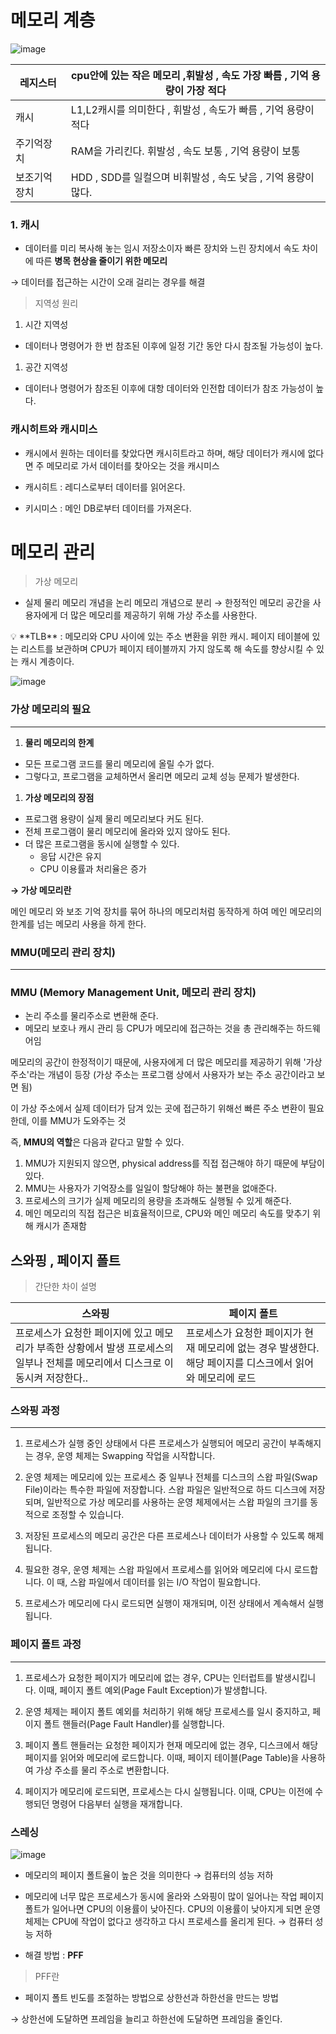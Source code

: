 # 메모리 계층

![image](https://user-images.githubusercontent.com/103854287/222947680-36973560-3250-45b7-90f8-666c461ee0a4.png)

| 레지스터 | cpu안에 있는 작은 메모리 ,휘발성 , 속도 가장 빠름 , 기억 용량이 가장 적다 |
| --- | --- |
| 캐시 | L1,L2캐시를 의미한다 , 휘발성 , 속도가 빠름 , 기억 용량이 적다 |
| 주기억장치 | RAM을 가리킨다. 휘발성 , 속도 보통 , 기억 용량이 보통 |
| 보조기억장치 | HDD , SDD를 일컬으며 비휘발성 , 속도 낮음 , 기억 용량이 많다. |

### 1. 캐시

- 데이터를 미리 복사해 놓는 임시 저장소이자 빠른 장치와 느린 장치에서 속도 차이에 따른 **병목 현상을 줄이기 위한 메모리**

→ 데이터를 접근하는 시간이 오래 걸리는 경우를 해결

> 지역성 원리
> 
1. 시간 지역성
- 데이터나 명령어가 한 번 참조된 이후에 일정 기간 동안 다시 참조될 가능성이 높다.

1. 공간 지역성
- 데이터나 명령어가 참조된 이후에 대항 데이터와 인전합 데이터가 참조 가능성이 높다.

### 캐시히트와 캐시미스

- 캐시에서 원하는 데이터를 찾았다면 캐시히트라고 하며, 해당 데이터가 캐시에 없다면 주 메모리로 가서 데이터를 찾아오는 것을 캐시미스

- 캐시히트 : 레디스로부터 데이터를 읽어온다.
- 키시미스 : 메인 DB로부터 데이터를 가져온다.

# 메모리 관리

> 가상 메모리
> 
- 실제 물리 메모리 개념을 논리 메모리 개념으로 분리 → 한정적인 메모리 공간을 사용자에게 더 많은 메모리를 제공하기 위해 가상 주소를 사용한다.

<aside>
💡 **TLB** : 메모리와 CPU 사이에 있는  주소 변환을 위한 캐시. 페이지 테이블에 있는 리스트를 보관하며 CPU가 페이지 테이블까지 가지 않도록 해 속도를 향상시킬 수 있는 캐시 계층이다.

</aside>

![image](https://user-images.githubusercontent.com/103854287/222947695-7d9069fd-9279-4ea5-8b91-4367d7e8eda0.png)

### 가상 메모리의 필요

---

1. **물리 메모리의 한계**
- 모든 프로그램 코드를 물리 메모리에 올릴 수가 없다.
- 그렇다고, 프로그램을 교체하면서 올리면 메모리 교체 성능 문제가 발생한다.

1. **가상 메모리의 장점**
- 프로그램 용량이 실제 물리 메모리보다 커도 된다.
- 전체 프로그램이 물리 메모리에 올라와 있지 않아도 된다.
- 더 많은 프로그램을 동시에 실행할 수 있다.
    - 응답 시간은 유지
    - CPU 이용률과 처리율은 증가

**→ 가상 메모리란**

메인 메모리 와 보조 기억 장치를 묶어 하나의 메모리처럼 동작하게 하여 메인 메모리의 한계를 넘는 메모리 사용을 하게 한다.

### MMU(메모리 관리 장치)

---

### MMU (Memory Management Unit, 메모리 관리 장치)

- 논리 주소를 물리주소로 변환해 준다.
- 메모리 보호나 캐시 관리 등 CPU가 메모리에 접근하는 것을 총 관리해주는 하드웨어임

메모리의 공간이 한정적이기 때문에, 사용자에게 더 많은 메모리를 제공하기 위해 '가상 주소'라는 개념이 등장 (가상 주소는 프로그램 상에서 사용자가 보는 주소 공간이라고 보면 됨)

이 가상 주소에서 실제 데이터가 담겨 있는 곳에 접근하기 위해선 빠른 주소 변환이 필요한데, 이를 MMU가 도와주는 것

즉, **MMU의 역할**은 다음과 같다고 말할 수 있다.

1. MMU가 지원되지 않으면, physical address를 직접 접근해야 하기 때문에 부담이 있다.
2. MMU는 사용자가 기억장소를 일일이 할당해야 하는 불편을 없애준다.
3. 프로세스의 크기가 실제 메모리의 용량을 초과해도 실행될 수 있게 해준다.
4. 메인 메모리의 직접 접근은 비효율적이므로, CPU와 메인 메모리 속도를 맞추기 위해 캐시가 존재함

## 스와핑 , 페이지 폴트

> 간단한 차이 설명
> 

| 스와핑 | 페이지 폴트 |
| --- | --- |
| 프로세스가 요청한 페이지에 있고 메모리가 부족한 상황에서 발생 프로세스의 일부나 전체를 메모리에서 디스크로 이동시켜 저장한다.. | 프로세스가 요청한 페이지가 현재 메모리에 없는 경우 발생한다. 해당 페이지를 디스크에서 읽어와 메모리에 로드 |

### 스와핑 과정

---

1. 프로세스가 실행 중인 상태에서 다른 프로세스가 실행되어 메모리 공간이 부족해지는 경우, 운영 체제는 Swapping 작업을 시작합니다.

1. 운영 체제는 메모리에 있는 프로세스 중 일부나 전체를 디스크의 스왑 파일(Swap File)이라는 특수한 파일에 저장합니다. 스왑 파일은 일반적으로 하드 디스크에 저장되며, 일반적으로 가상 메모리를 사용하는 운영 체제에서는 스왑 파일의 크기를 동적으로 조정할 수 있습니다.

1. 저장된 프로세스의 메모리 공간은 다른 프로세스나 데이터가 사용할 수 있도록 해제됩니다.

1. 필요한 경우, 운영 체제는 스왑 파일에서 프로세스를 읽어와 메모리에 다시 로드합니다. 이 때, 스왑 파일에서 데이터를 읽는 I/O 작업이 필요합니다.

1. 프로세스가 메모리에 다시 로드되면 실행이 재개되며, 이전 상태에서 계속해서 실행됩니다.

### 페이지 폴트 과정

---

1. 프로세스가 요청한 페이지가 메모리에 없는 경우, CPU는 인터럽트를 발생시킵니다. 이때, 페이지 폴트 예외(Page Fault Exception)가 발생합니다.

1. 운영 체제는 페이지 폴트 예외를 처리하기 위해 해당 프로세스를 일시 중지하고, 페이지 폴트 핸들러(Page Fault Handler)를 실행합니다.

1. 페이지 폴트 핸들러는 요청한 페이지가 현재 메모리에 없는 경우, 디스크에서 해당 페이지를 읽어와 메모리에 로드합니다. 이때, 페이지 테이블(Page Table)을 사용하여 가상 주소를 물리 주소로 변환합니다.

1. 페이지가 메모리에 로드되면, 프로세스는 다시 실행됩니다. 이때, CPU는 이전에 수행되던 명령어 다음부터 실행을 재개합니다.

### 스레싱

![image](https://user-images.githubusercontent.com/103854287/222947710-76302751-7423-4dc6-a3ef-2d50636ce00f.png)

- 메모리의 페이지 폴트율이 높은 것을 의미한다 → 컴퓨터의 성능 저하

- 메모리에 너무 많은 프로세스가 동시에 올라와 스와핑이 많이 일어나는 작업 페이지 폴트가 일어나면 CPU의 이용률이 낮아진다. CPU의 이용률이 낮아지게 되면 운영체제는 CPU에 작업이 없다고 생각하고 다시 프로세스를 올리게 된다. → 컴퓨터 성능 저하

- 해결 방법 : **PFF**

> PFF란
> 
- 페이지 폴트 빈도를 조절하는 방법으로 상한선과 하한선을 만드는 방법

→ 상한선에 도달하면 프레임을 늘리고 하한선에 도달하면 프레임을 줄인다.
